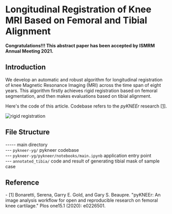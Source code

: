 # Longitudinal Registration of Knee MRI Based on Femoral and Tibial Alignment

**Congratulations!!! This abstract paper has been accepted by ISMRM Annual Meeting 2021.**

## Introduction

We develop an automatic and robust algorithm for longitudinal registration of knee Magnetic Resonance Imaging (MRI) across the time span of eight years. This algorithm firstly achieves rigid registration based on femoral segmentation, and then makes evaluations based on tibial alignment.

Here's the code of this article. Codebase refers to the *pyKNEEr* research [[1]](#refer-anchor-1).

![rigid registration](https://user-images.githubusercontent.com/42173433/112028657-5f38f400-8b73-11eb-9104-a7680bd02e52.png)

## File Structure

----- main directory  
--- `pykneer-yg/` pykneer codebase  
--- `pykneer-yg/pykneer/notebooks/main.ipynb` application entry point  
--- `annotated_tibia/` code and result of generating tibial mask of sample case  

## Reference
<div id="refer-anchor-1"></div>
- [1] Bonaretti, Serena, Garry E. Gold, and Gary S. Beaupre. "pyKNEEr: An image analysis workflow for open and reproducible research on femoral knee cartilage." Plos one15.1 (2020): e0226501.
